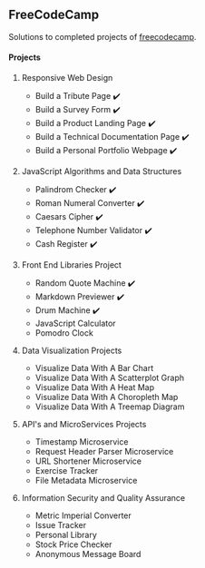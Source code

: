 ## FreeCodeCamp

Solutions to completed projects of [freecodecamp](https://www.freecodecamp.org/).

#### Projects

1. Responsive Web Design

   - Build a Tribute Page :heavy_check_mark:
   - Build a Survey Form :heavy_check_mark:
   - Build a Product Landing Page :heavy_check_mark:
   - Build a Technical Documentation Page :heavy_check_mark:
   - Build a Personal Portfolio Webpage :heavy_check_mark:

2. JavaScript Algorithms and Data Structures

   - Palindrom Checker :heavy_check_mark:
   - Roman Numeral Converter :heavy_check_mark:
   - Caesars Cipher :heavy_check_mark:
   - Telephone Number Validator :heavy_check_mark:
   - Cash Register :heavy_check_mark:

3. Front End Libraries Project

   - Random Quote Machine :heavy_check_mark:
   - Markdown Previewer :heavy_check_mark:
   - Drum Machine :heavy_check_mark:
   - JavaScript Calculator
   - Pomodro Clock

4. Data Visualization Projects

   - Visualize Data With A Bar Chart
   - Visualize Data With A Scatterplot Graph
   - Visualize Data With A Heat Map
   - Visualize Data With A Choropleth Map
   - Visualize Data With A Treemap Diagram

5. API's and MicroServices Projects

   - Timestamp Microservice
   - Request Header Parser Microservice
   - URL Shortener Microservice
   - Exercise Tracker
   - File Metadata Microservice

6. Information Security and Quality Assurance

   - Metric Imperial Converter
   - Issue Tracker
   - Personal Library
   - Stock Price Checker
   - Anonymous Message Board
